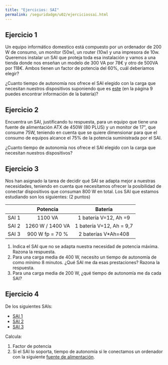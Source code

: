 ```yaml
---
title: "Ejercicios: SAI"
permalink: /seguridadgm/u02/ejerciciossai.html
---
```


## Ejercicio 1

Un equipo informático domestico está compuesto por un ordenador de 200 W de consumo, un monitor (50w), un router (10w) y una impresora de 10w. Queremos instalar un SAI que proteja toda esa instalación y vamos a una tienda donde nos enseñan un modelo de 300 VA por 78€ y otro de 500VA por 118€. Ambos tienen un factor de potencia del 60%, cuál deberíamos elegir?

¿Cuanto tiempo de autonomía nos ofrece el SAI elegido con la carga que necesitan nuestros dispositivos suponiendo que es [este](https://images-eu.ssl-images-amazon.com/images/G/30/CE/Electronica/Manuals/B00564ZRRG.pdf) (en la página 9 puedes encontrar información de la batería)?

## Ejercicio 2

Encuentra un SAI, justificando tu respuesta, para un equipo que tiene una fuente de alimentación ATX de 450W (80 PLUS) y un monitor de 17", que consume 75W, teniendo en cuenta que se quiere dimensionar para que el consumo de equipos alcance el 75% de la potencia suministrada por el SAI. 

¿Cuanto tiempo de autonomía nos ofrece el SAI elegido con la carga que necesitan nuestros dispositivos?

## Ejercicio 3

Nos han asignado la tarea de decidir qué SAI se adapta mejor a nuestras necesidades, teniendo en cuenta que necesitamos ofrecer la posibilidad de conectar dispositivos que consuman 800 W en total. Los SAI que estamos estudiando son los siguientes: (2 puntos)


|    |      Potencia      |  Batería |
|----------|:-------------:|:------:|
| SAI 1 | 1100 VA | 1 batería V=12,  Ah =9 |
| SAI 2 | 1260 W / 1400 VA |1 batería V=12,  Ah = 9,7 |
| SAI 3 | 900 W fp = 70 % | 2 baterías V*Ah=408 |

1. Indica el SAI que no se adapta nuestra necesidad de potencia máxima. Razona la respuesta.
2. Para una carga media de 400 W, necesito un tiempo de autonomía de como mínimo 8 minutos. ¿Qué SAI me da esas prestaciones? Razona la respuesta.
3. Para una carga media de 200 W, ¿qué tiempo de autonomía me da cada SAI?

## Ejercicio 4

De los siguientes SAIs:

* [SAI 1](https://www.pccomponentes.com/l-link-ll5707-interactive-sai-700va) 
* [SAI 2](https://www.pccomponentes.com/conceptronic-ups-zeus-2200va-1320w-sai)
* [SAI 3](http://www.cablematic.es/producto/SAI-on_hyphen_line-Galleon-de-1-KVA-con-2-schuko/)

Calcula:

1. Factor de potencia
2. Si el SAI lo soporta, tiempo de autonomía si le conectamos un ordenador con la siguiente [fuente de alimentación](https://www.pccomponentes.com/corsair-rm850x-v2-850w-80-plus-gold-modular).